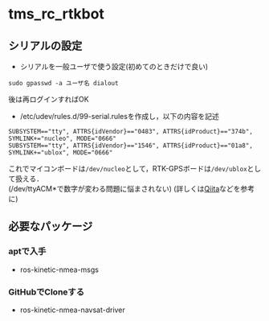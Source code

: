 # tms_rc_rtkbot

## シリアルの設定

- シリアルを一般ユーザで使う設定(初めてのときだけで良い)
```
sudo gpasswd -a ユーザ名 dialout
```
後は再ログインすればOK

- /etc/udev/rules.d/99-serial.rulesを作成し，以下の内容を記述
~~~
SUBSYSTEM=="tty", ATTRS{idVendor}=="0483", ATTRS{idProduct}=="374b", SYMLINK+="nucleo", MODE="0666"
SUBSYSTEM=="tty", ATTRS{idVendor}=="1546", ATTRS{idProduct}=="01a8", SYMLINK+="ublox", MODE="0666"
~~~

これでマイコンボードは`/dev/nucleo`として，RTK-GPSボードは`/dev/ublox`として扱える．  
(/dev/ttyACM*で数字が変わる問題に悩まされない)
(詳しくは[Qiita](https://qiita.com/caad1229/items/309be550441515e185c0)などを参考に)

## 必要なパッケージ
### aptで入手
- ros-kinetic-nmea-msgs
### GitHubでCloneする
- ros-kinetic-nmea-navsat-driver